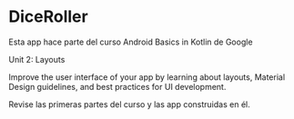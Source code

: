 # DiceRoller
 Esta app hace parte del curso Android Basics in Kotlin de Google

Unit 2: Layouts

Improve the user interface of your app 
by learning about layouts, Material Design guidelines, 
and best practices for UI development.

Revise las primeras partes del curso y las app construidas en él. 
